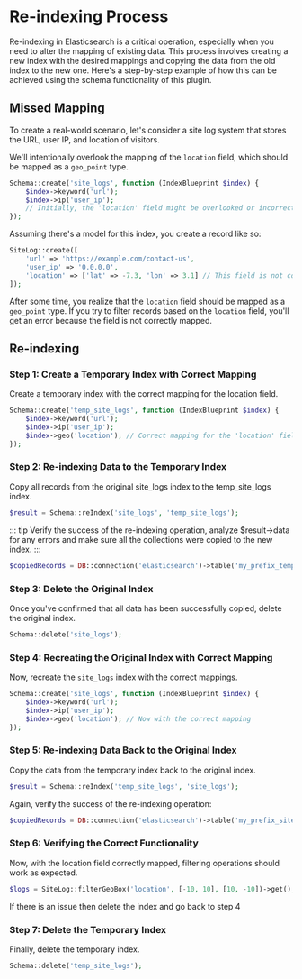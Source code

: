 # Re-indexing Process
Re-indexing in Elasticsearch is a critical operation, especially when you need to alter the mapping of existing data. This process involves creating a new index with the desired mappings and copying the data from the old index to the new one. Here's a step-by-step example of how this can be achieved using the schema functionality of this plugin.

## Missed Mapping
To create a real-world scenario, let's consider a site log system that stores the URL, user IP, and location of visitors.

We'll intentionally overlook the mapping of the `location` field, which should be mapped as a `geo_point` type.

```php
Schema::create('site_logs', function (IndexBlueprint $index) {
    $index->keyword('url');
    $index->ip('user_ip');
    // Initially, the 'location' field might be overlooked or incorrectly mapped
});
```
Assuming there's a model for this index, you create a record like so:
```php
SiteLog::create([
    'url' => 'https://example.com/contact-us',
    'user_ip' => '0.0.0.0',
    'location' => ['lat' => -7.3, 'lon' => 3.1] // This field is not correctly mapped yet
]);
```
After some time, you realize that the `location` field should be mapped as a `geo_point` type. If you try to filter records based on the `location` field, you'll get an error because the field is not correctly mapped.

## Re-indexing

### Step 1: Create a Temporary Index with Correct Mapping
Create a temporary index with the correct mapping for the location field.
```php
Schema::create('temp_site_logs', function (IndexBlueprint $index) {
    $index->keyword('url');
    $index->ip('user_ip');
    $index->geo('location'); // Correct mapping for the 'location' field
});
```

### Step 2: Re-indexing Data to the Temporary Index
Copy all records from the original site_logs index to the temp_site_logs index.
```php
$result = Schema::reIndex('site_logs', 'temp_site_logs');
```
::: tip Verify the success of the re-indexing operation, analyze $result->data for any errors and make sure all the collections were copied to the new index.
:::
```php
$copiedRecords = DB::connection('elasticsearch')->table('my_prefix_temp_site_logs')->count();
```

### Step 3: Delete the Original Index
Once you've confirmed that all data has been successfully copied, delete the original index.
```php
Schema::delete('site_logs');
```

### Step 4: Recreating the Original Index with Correct Mapping
Now, recreate the `site_logs` index with the correct mappings.
```php
Schema::create('site_logs', function (IndexBlueprint $index) {
    $index->keyword('url');
    $index->ip('user_ip');
    $index->geo('location'); // Now with the correct mapping
});
```
### Step 5: Re-indexing Data Back to the Original Index
Copy the data from the temporary index back to the original index.
```php
$result = Schema::reIndex('temp_site_logs', 'site_logs');
```
Again, verify the success of the re-indexing operation:
```php
$copiedRecords = DB::connection('elasticsearch')->table('my_prefix_site_logs')->count();
```

### Step 6: Verifying the Correct Functionality
Now, with the location field correctly mapped, filtering operations should work as expected.
```php
$logs = SiteLog::filterGeoBox('location', [-10, 10], [10, -10])->get();
```
If there is an issue then delete the index and go back to step 4

### Step 7: Delete the Temporary Index
Finally, delete the temporary index.
```php
Schema::delete('temp_site_logs');
```

